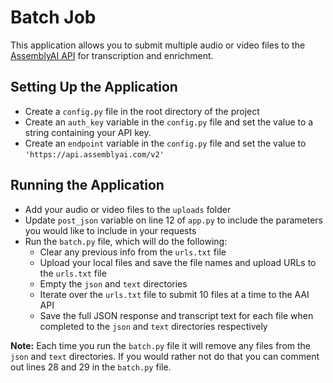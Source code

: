 # Batch Job

This application allows you to submit multiple audio or video files to the [AssemblyAI API](https://www.assemblyai.com/) for transcription and enrichment.

## Setting Up the Application
* Create a `config.py` file in the root directory of the project
* Create an `auth_key` variable in the `config.py` file and set the value to a string containing your API key.
* Create an `endpoint` variable in the `config.py` file and set the value to `'https://api.assemblyai.com/v2'`

## Running the Application
* Add your audio or video files to the `uploads` folder
* Update `post_json` variable on line 12 of `app.py` to include the parameters you would like to include in your requests
* Run the `batch.py` file, which will do the following:
  * Clear any previous info from the `urls.txt` file
  * Upload your local files and save the file names and upload URLs to the `urls.txt` file
  * Empty the `json` and `text` directories
  * Iterate over the `urls.txt` file to submit 10 files at a time to the AAI API
  * Save the full JSON response and transcript text for each file when completed to the `json` and `text` directories respectively

**Note:** Each time you run the `batch.py` file it will remove any files from the `json` and `text` directories. If you would rather not do that you can comment out lines 28 and 29 in the `batch.py` file.
